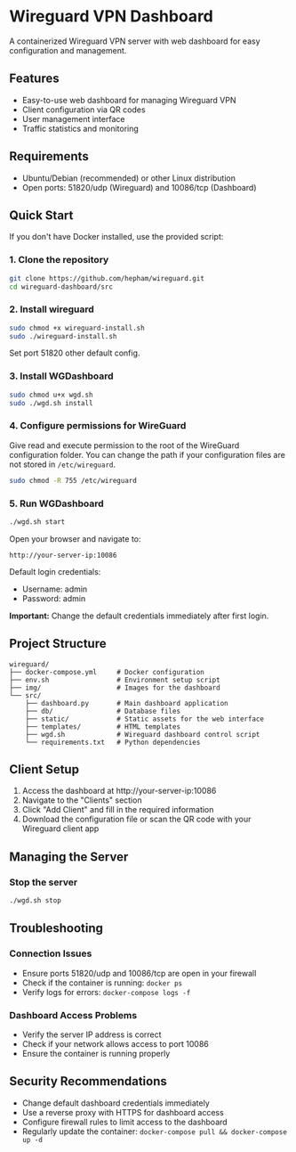 # Wireguard VPN Dashboard

A containerized Wireguard VPN server with web dashboard for easy configuration and management.

## Features

- Easy-to-use web dashboard for managing Wireguard VPN
- Client configuration via QR codes
- User management interface
- Traffic statistics and monitoring

## Requirements

- Ubuntu/Debian (recommended) or other Linux distribution
- Open ports: 51820/udp (Wireguard) and 10086/tcp (Dashboard)

## Quick Start


If you don't have Docker installed, use the provided script:


### 1. Clone the repository

```bash
git clone https://github.com/hepham/wireguard.git
cd wireguard-dashboard/src
```
### 2. Install wireguard
```bash
sudo chmod +x wireguard-install.sh
sudo ./wireguard-install.sh
```
Set port 51820 other default config.

### 3. Install WGDashboard

```bash
sudo chmod u+x wgd.sh
sudo ./wgd.sh install
```

### 4. Configure permissions for WireGuard

Give read and execute permission to the root of the WireGuard configuration folder. You can change the path if your configuration files are not stored in `/etc/wireguard`.

```bash
sudo chmod -R 755 /etc/wireguard
```

### 5. Run WGDashboard

```bash
./wgd.sh start
```

Open your browser and navigate to:
```
http://your-server-ip:10086
```

Default login credentials:
- Username: admin
- Password: admin

**Important:** Change the default credentials immediately after first login.

## Project Structure

```
wireguard/
├── docker-compose.yml     # Docker configuration
├── env.sh                 # Environment setup script
├── img/                   # Images for the dashboard
└── src/
    ├── dashboard.py       # Main dashboard application
    ├── db/                # Database files
    ├── static/            # Static assets for the web interface
    ├── templates/         # HTML templates
    ├── wgd.sh             # Wireguard dashboard control script
    └── requirements.txt   # Python dependencies
```

## Client Setup

1. Access the dashboard at http://your-server-ip:10086
2. Navigate to the "Clients" section
3. Click "Add Client" and fill in the required information
4. Download the configuration file or scan the QR code with your Wireguard client app

## Managing the Server

### Stop the server

```bash
./wgd.sh stop
```



## Troubleshooting

### Connection Issues

- Ensure ports 51820/udp and 10086/tcp are open in your firewall
- Check if the container is running: `docker ps`
- Verify logs for errors: `docker-compose logs -f`

### Dashboard Access Problems

- Verify the server IP address is correct
- Check if your network allows access to port 10086
- Ensure the container is running properly

## Security Recommendations

- Change default dashboard credentials immediately
- Use a reverse proxy with HTTPS for dashboard access
- Configure firewall rules to limit access to the dashboard
- Regularly update the container: `docker-compose pull && docker-compose up -d`

